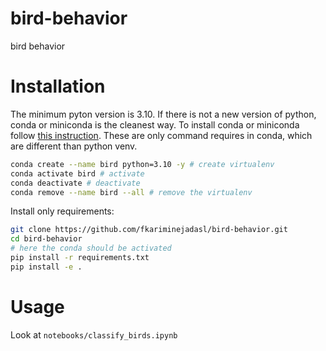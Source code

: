 # bird-behavior
bird behavior

# Installation
The minimum pyton version is 3.10. If there is not a new version of python, conda or miniconda is the cleanest way. To install conda or miniconda follow [this instruction](https://github.com/fkariminejadasl/ml-notebooks/blob/main/tutorial/python.md#setup-python).
These are only command requires in conda, which are different than python venv.
```bash
conda create --name bird python=3.10 -y # create virtualenv
conda activate bird # activate
conda deactivate # deactivate
conda remove --name bird --all # remove the virtualenv
```

Install only requirements:
```bash
git clone https://github.com/fkariminejadasl/bird-behavior.git
cd bird-behavior
# here the conda should be activated
pip install -r requirements.txt
pip install -e .
```

# Usage
Look at `notebooks/classify_birds.ipynb`